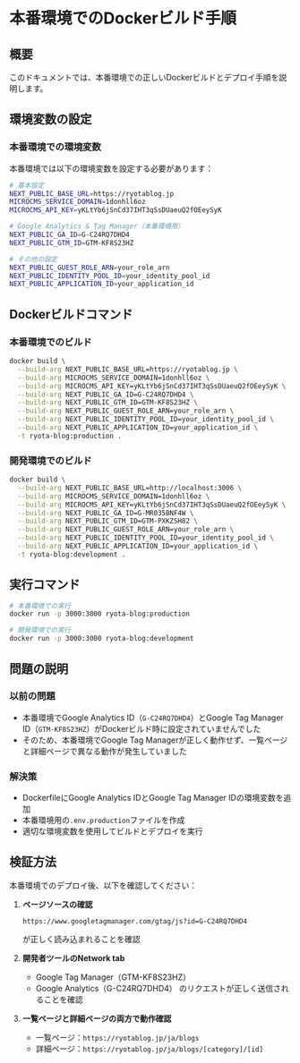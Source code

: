 # 本番環境でのDockerビルド手順

## 概要
このドキュメントでは、本番環境での正しいDockerビルドとデプロイ手順を説明します。

## 環境変数の設定

### 本番環境での環境変数

本番環境では以下の環境変数を設定する必要があります：

```bash
# 基本設定
NEXT_PUBLIC_BASE_URL=https://ryotablog.jp
MICROCMS_SERVICE_DOMAIN=1donhll6oz
MICROCMS_API_KEY=yKLtYb6jSnCd37IHT3qSsDUaeuQ2fOEeySyK

# Google Analytics & Tag Manager（本番環境用）
NEXT_PUBLIC_GA_ID=G-C24RQ7DHD4
NEXT_PUBLIC_GTM_ID=GTM-KF8S23HZ

# その他の設定
NEXT_PUBLIC_GUEST_ROLE_ARN=your_role_arn
NEXT_PUBLIC_IDENTITY_POOL_ID=your_identity_pool_id
NEXT_PUBLIC_APPLICATION_ID=your_application_id
```

## Dockerビルドコマンド

### 本番環境でのビルド

```bash
docker build \
  --build-arg NEXT_PUBLIC_BASE_URL=https://ryotablog.jp \
  --build-arg MICROCMS_SERVICE_DOMAIN=1donhll6oz \
  --build-arg MICROCMS_API_KEY=yKLtYb6jSnCd37IHT3qSsDUaeuQ2fOEeySyK \
  --build-arg NEXT_PUBLIC_GA_ID=G-C24RQ7DHD4 \
  --build-arg NEXT_PUBLIC_GTM_ID=GTM-KF8S23HZ \
  --build-arg NEXT_PUBLIC_GUEST_ROLE_ARN=your_role_arn \
  --build-arg NEXT_PUBLIC_IDENTITY_POOL_ID=your_identity_pool_id \
  --build-arg NEXT_PUBLIC_APPLICATION_ID=your_application_id \
  -t ryota-blog:production .
```

### 開発環境でのビルド

```bash
docker build \
  --build-arg NEXT_PUBLIC_BASE_URL=http://localhost:3006 \
  --build-arg MICROCMS_SERVICE_DOMAIN=1donhll6oz \
  --build-arg MICROCMS_API_KEY=yKLtYb6jSnCd37IHT3qSsDUaeuQ2fOEeySyK \
  --build-arg NEXT_PUBLIC_GA_ID=G-MR035BNF4W \
  --build-arg NEXT_PUBLIC_GTM_ID=GTM-PXKZSH82 \
  --build-arg NEXT_PUBLIC_GUEST_ROLE_ARN=your_role_arn \
  --build-arg NEXT_PUBLIC_IDENTITY_POOL_ID=your_identity_pool_id \
  --build-arg NEXT_PUBLIC_APPLICATION_ID=your_application_id \
  -t ryota-blog:development .
```

## 実行コマンド

```bash
# 本番環境での実行
docker run -p 3000:3000 ryota-blog:production

# 開発環境での実行
docker run -p 3000:3000 ryota-blog:development
```

## 問題の説明

### 以前の問題
- 本番環境でGoogle Analytics ID（`G-C24RQ7DHD4`）とGoogle Tag Manager ID（`GTM-KF8S23HZ`）がDockerビルド時に設定されていませんでした
- そのため、本番環境でGoogle Tag Managerが正しく動作せず、一覧ページと詳細ページで異なる動作が発生していました

### 解決策
- DockerfileにGoogle Analytics IDとGoogle Tag Manager IDの環境変数を追加
- 本番環境用の`.env.production`ファイルを作成
- 適切な環境変数を使用してビルドとデプロイを実行

## 検証方法

本番環境でのデプロイ後、以下を確認してください：

1. **ページソースの確認**
   ```
   https://www.googletagmanager.com/gtag/js?id=G-C24RQ7DHD4
   ```
   が正しく読み込まれることを確認

2. **開発者ツールのNetwork tab**
   - Google Tag Manager（GTM-KF8S23HZ）
   - Google Analytics（G-C24RQ7DHD4）
   のリクエストが正しく送信されることを確認

3. **一覧ページと詳細ページの両方で動作確認**
   - 一覧ページ：`https://ryotablog.jp/ja/blogs`
   - 詳細ページ：`https://ryotablog.jp/ja/blogs/[category]/[id]`